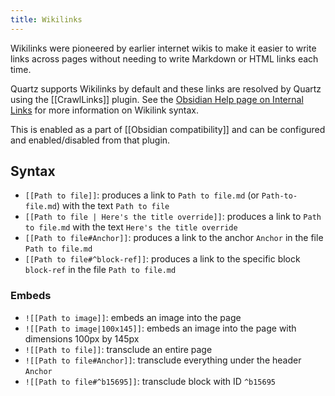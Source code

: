 ```yaml
---
title: Wikilinks
---
```


Wikilinks were pioneered by earlier internet wikis to make it easier to write links across pages without needing to write Markdown or HTML links each time.

Quartz supports Wikilinks by default and these links are resolved by Quartz using the [[CrawlLinks]] plugin. See the [Obsidian Help page on Internal Links](https://help.obsidian.md/Linking+notes+and+files/Internal+links) for more information on Wikilink syntax.

This is enabled as a part of [[Obsidian compatibility]] and can be configured and enabled/disabled from that plugin.

## Syntax

-   `[[Path to file]]`: produces a link to `Path to file.md` (or `Path-to-file.md`) with the text `Path to file`
-   `[[Path to file | Here's the title override]]`: produces a link to `Path to file.md` with the text `Here's the title override`
-   `[[Path to file#Anchor]]`: produces a link to the anchor `Anchor` in the file `Path to file.md`
-   `[[Path to file#^block-ref]]`: produces a link to the specific block `block-ref` in the file `Path to file.md`

### Embeds

-   `![[Path to image]]`: embeds an image into the page
-   `![[Path to image|100x145]]`: embeds an image into the page with dimensions 100px by 145px
-   `![[Path to file]]`: transclude an entire page
-   `![[Path to file#Anchor]]`: transclude everything under the header `Anchor`
-   `![[Path to file#^b15695]]`: transclude block with ID `^b15695`
